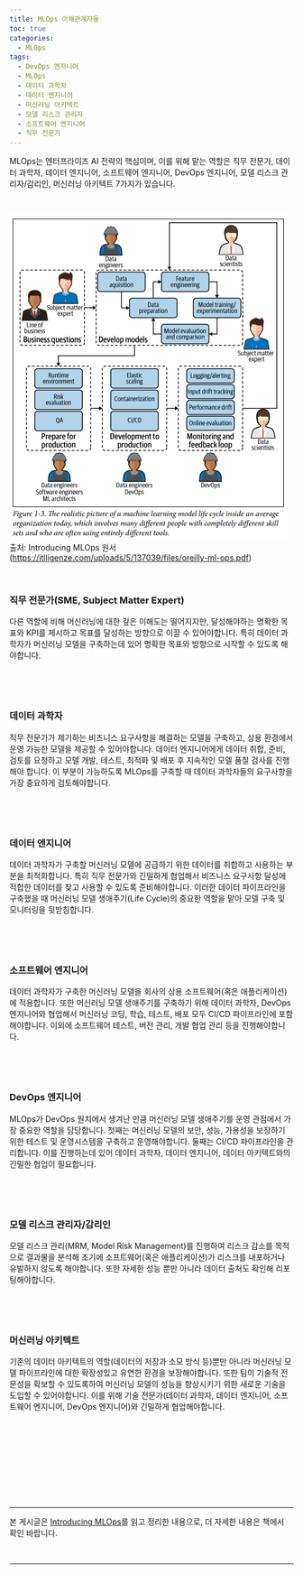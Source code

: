 ```yaml
---
title: MLOps 이해관계자들
toc: true
categories:
  - MLOps
tags:
  - DevOps 엔지니어
  - MLOps
  - 데이터 과학자
  - 데이터 엔지니어
  - 머신러닝 아키텍트
  - 모델 리스크 관리자
  - 소프트웨어 엔지니어
  - 직무 전문가
---
```


MLOps는 엔터프라이즈 AI 전략의 핵심이며, 이를 위해 맡는 역할은 직무 전문가, 데이터 과학자, 데이터 엔지니어, 소프트웨어 엔지니어, DevOps 엔지니어, 모델 리스크 관리자/감리인, 머신러닝 아키텍트 7가지가 있습니다.


 


![](/assets/images/posts/2022-7-6-tistory-post-78/img-1.png)출처: Introducing MLOps 원서(https://itlligenze.com/uploads/5/137039/files/oreilly-ml-ops.pdf)




 


### **직무 전문가(SME, Subject Matter Expert)**


다른 역할에 비해 머신러닝에 대한 깊은 이해도는 떨어지지만, 달성해야하는 명확한 목표와 KPI를 제시하고 목표를 달성하는 방향으로 이끌 수 있어야합니다. 특히 데이터 과학자가 머신러닝 모델을 구축하는데 있어 명확한 목표와 방향으로 시작할 수 있도록 해야합니다.


 


 


### **데이터 과학자**


직무 전문가가 제기하는 비즈니스 요구사항을 해결하는 모델을 구축하고, 상용 환경에서 운영 가능한 모델을 제공할 수 있어야합니다. 데이터 엔지니어에게 데이터 취합, 준비, 검토를 요청하고 모델 개발, 테스트, 최적화 및 배포 후 지속적인 모델 품질 검사를 진행해야 합니다. 이 부분이 가능하도록 MLOps를 구축할 때 데이터 과학자들의 요구사항을 가장 중요하게 검토해야합니다.


 


 


### **데이터 엔지니어**


데이터 과학자가 구축할 머신러닝 모델에 공급하기 위한 데이터를 취합하고 사용하는 부분을 최적화합니다. 특히 직무 전문가와 긴밀하게 협업해서 비즈니스 요구사항 달성에 적합한 데이터를 찾고 사용할 수 있도록 준비해야합니다. 이러한 데이터 파이프라인을 구축했을 때 머신러닝 모델 생애주기(Life Cycle)의 중요한 역할을 맡아 모델 구축 및 모니터링을 뒷받침합니다.


 


 


### **소프트웨어 엔지니어**


데이터 과학자가 구축한 머신러닝 모델을 회사의 상용 소프트웨어(혹은 애플리케이션)에 적용합니다. 또한 머신러닝 모델 생애주기를 구축하기 위해 데이터 과학자, DevOps 엔지니어와 협업해서 머신러닝 코딩, 학습, 테스트, 배포 모두 CI/CD 파이프라인에 포함해야합니다. 이외에 소프트웨어 테스트, 버전 관리, 개발 협업 관리 등을 진행해야합니다.


 


 


### **DevOps 엔지니어**


MLOps가 DevOps 원치에서 생겨난 만큼 머신러닝 모델 생애주기를 운영 관점에서 가장 중요한 역할을 담당합니다. 첫째는 머신러닝 모델의 보안, 성능, 가용성을 보장하기 위한 테스트 및 운영시스템을 구축하고 운영해야합니다. 둘째는 CI/CD 파이프라인을 관리합니다. 이를 진행하는데 있어 데이터 과학자, 데이터 엔지니어, 데이터 아키텍트와의 긴밀한 협업이 필요합니다.


 


 


### **모델 리스크 관리자/감리인**


모델 리스크 관리(MRM, Model Risk Management)를 진행하여 리스크 감소를 목적으로 결과물을 분석해 초기에 소프트웨어(혹은 애플리케이션)가 리스크를 내포하거나 유발하지 않도록 해야합니다. 또한 자세한 성능 뿐만 아니라 데이터 출처도 확인해 리포팅해야합니다.


 


 


### **머신러닝 아키텍트**


기존의 데이터 아키텍트의 역할(데이터의 저장과 소모 방식 등)뿐만 아니라 머신러닝 모델 파이프라인에 대한 확장성있고 유연한 환경을 보장해야합니다. 또한 팀이 기술적 전문성을 확보할 수 있도록하여 머신러닝 모델의 성능을 향상시키기 위한 새로운 기술을 도입할 수 있어야합니다. 이를 위해 기술 전문가(데이터 과학자, 데이터 엔지니어, 소프트웨어 엔지니어, DevOps 엔지니어)와 긴밀하게 협업해야합니다.


 


 


 


 


 




---


본 게시글은 [Introducing MLOps](http://www.kyobobook.co.kr/product/detailViewKor.laf?ejkGb=KOR&mallGb=KOR&barcode=9791162245507&orderClick=LAG&Kc=)를 읽고 정리한 내용으로, 더 자세한 내용은 책에서 확인 바랍니다.


 




---

